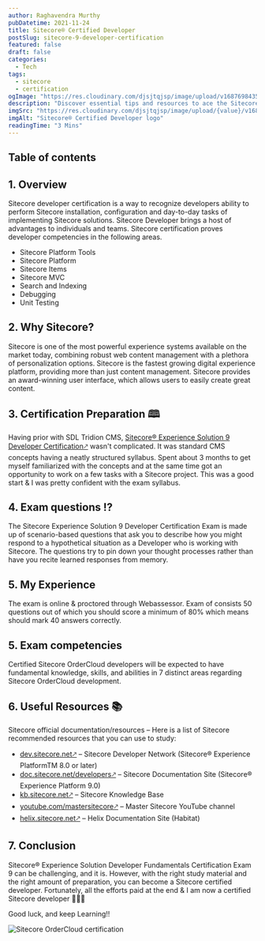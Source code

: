```yaml
---
author: Raghavendra Murthy
pubDatetime: 2021-11-24
title: Sitecore® Certified Developer
postSlug: sitecore-9-developer-certification
featured: false
draft: false
categories:
  - Tech
tags:
  - sitecore
  - certification
ogImage: "https://res.cloudinary.com/djsjtqjsp/image/upload/v1687698435/raghavendra-murthy-blog/sitecore-logo_zlgm7b.jpg"
description: "Discover essential tips and resources to ace the Sitecore® 9 Developer certification exam. Level up your skills and boost your career prospects!"
imgSrc: "https://res.cloudinary.com/djsjtqjsp/image/upload/{value}/v1687698435/raghavendra-murthy-blog/sitecore-logo_zlgm7b.jpg"
imgAlt: "Sitecore® Certified Developer logo"
readingTime: "3 Mins"
---
```


## Table of contents

## 1. Overview

Sitecore developer certification is a way to recognize developers ability to perform Sitecore installation, configuration and day-to-day tasks of implementing Sitecore solutions. Sitecore Developer brings a host of advantages to individuals and teams. Sitecore certification proves developer competencies in the following areas.

- Sitecore Platform Tools
- Sitecore Platform
- Sitecore Items
- Sitecore MVC
- Search and Indexing
- Debugging
- Unit Testing

## 2. Why Sitecore?

Sitecore is one of the most powerful experience systems available on the market today, combining robust web content management with a plethora of personalization options. Sitecore is the fastest growing digital experience platform, providing more than just content management. Sitecore provides an award-winning user interface, which allows users to easily create great content.

## 3. Certification Preparation 🕮

Having prior with SDL Tridion CMS, <a href="https://learning.sitecore.com/exam/sitecore-experience-solution-9-developer-certification-1" target="_blank">Sitecore® Experience Solution 9 Developer Certification🡕</a> wasn't complicated. It was standard CMS concepts having a neatly structured syllabus. Spent about 3 months to get myself familiarized with the concepts and at the same time got an opportunity to work on a few tasks with a Sitecore project. This was a good start & I was pretty confident with the exam syllabus.

## 4. Exam questions ⁉️

The Sitecore Experience Solution 9 Developer Certification Exam is made up of scenario-based questions that ask you to describe how you might respond to a hypothetical situation as a Developer who is working with Sitecore. The questions try to pin down your thought processes rather than have you recite learned responses from memory.

## 5. My Experience

The exam is online & proctored through Webassessor. Exam of consists 50 questions out of which you should score a minimum of 80% which means should mark 40 answers correctly.

## 5. Exam competencies

Certified Sitecore OrderCloud developers will be expected to have fundamental knowledge, skills, and abilities in 7 distinct areas regarding Sitecore OrderCloud development.

## 6. Useful Resources 📚

Sitecore official documentation/resources – Here is a list of Sitecore recommended resources that you can use to study:

- <a href="https://dev.sitecore.net" target="_blank">dev.sitecore.net🡕</a> – Sitecore Developer Network (Sitecore® Experience PlatformTM 8.0 or later)
- <a href="https://doc.sitecore.net/developers" target="_blank">doc.sitecore.net/developers🡕</a> – Sitecore Documentation Site (Sitecore® Experience Platform 9.0)
- <a href="https://kb.sitecore.net" target="_blank">kb.sitecore.net🡕</a> – Sitecore Knowledge Base
- <a href="https://youtube.com/mastersitecore" target="_blank">youtube.com/mastersitecore🡕</a> – Master Sitecore YouTube channel
- <a href="https://helix.sitecore.net" target="_blank">helix.sitecore.net🡕</a> – Helix Documentation Site (Habitat)

## 7. Conclusion

Sitecore® Experience Solution Developer Fundamentals Certification Exam 9 can be challenging, and it is. However, with the right study material and the right amount of preparation, you can become a Sitecore certified developer. Fortunately, all the efforts paid at the end & I am now a certified Sitecore developer 🎉🎉🎉

Good luck, and keep Learning!!

![Sitecore OrderCloud certification ](https://res.cloudinary.com/djsjtqjsp/image/upload/w_400/v1687699289/raghavendra-murthy-blog/1637794647628_t2zjfq.png)
